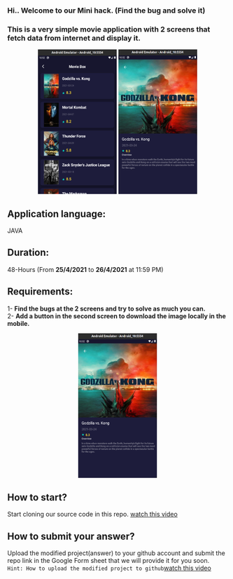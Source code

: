 ### Hi.. Welcome to our Mini hack. (Find the bug and solve it)

### This is a very simple movie application with 2 screens that fetch data from internet and display it.

<p align="center">
  <img src="img/1.png" height ="330" width="180" >
  <img src="img/2.png" height ="330" width="180" >
</p>  

## Application language:
JAVA

## Duration:   
48-Hours (From **25/4/2021** to  **26/4/2021** at 11:59 PM)

## Requirements:
1- **Find the bugs at the 2 screens and try to solve as much you can.**    
2- **Add a button in the second screen to download the image locally in the mobile.**
<p align="center">
  <img src="img/2.png" height ="330" width="180" >
</p> 

## How to start?
Start cloning our source code in this repo. [watch this video](https://youtu.be/ovBwZCkl3Vg)   

## How to submit your answer?
Upload the modified project(answer) to your github account and submit the repo link in the Google Form sheet that we will provide it for you soon.     
`Hint: How to upload the modified project to github`[watch this video](https://youtu.be/Zx74laLnFvw)


